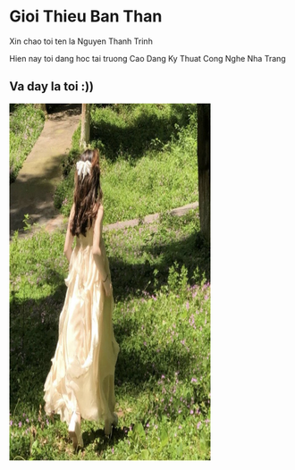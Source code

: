 <html>
<head>
<title>nguyenthanhtrinh11</title>
</head>
<body>
<h1>Gioi Thieu Ban Than</h1>
<p>Xin chao toi ten la Nguyen Thanh Trinh</p>
  <p>Hien nay toi dang hoc tai truong Cao Dang Ky Thuat Cong Nghe Nha Trang</p>
  <h2>Va day la toi :))</h2>
  <img src="t.jpg" alt="gai" width="360" height="640">

</body>
</html>
